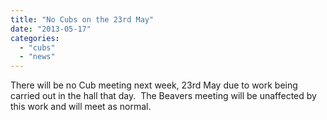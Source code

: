 ```yaml
---
title: "No Cubs on the 23rd May"
date: "2013-05-17"
categories: 
  - "cubs"
  - "news"
---
```


There will be no Cub meeting next week, 23rd May due to work being carried out in the hall that day.  The Beavers meeting will be unaffected by this work and will meet as normal.

